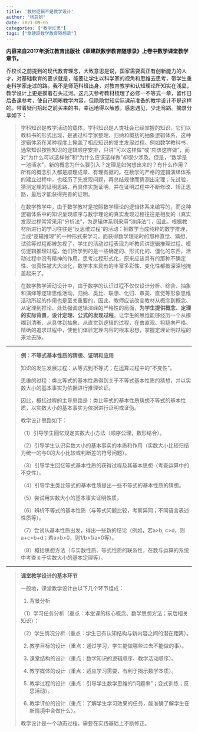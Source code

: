```yaml
---
title: '教材逻辑不是教学设计'
author: "杨启妍"
date: 2021-09-05
categories: ["教学反思"]
tags: ["章建跃数学教育随想录"]
---
```


**内容来自2017年浙江教育出版社《章建跃数学教育随想录》上卷中数学课堂教学章节。**

乔校长之前提到的现代教育理念，大致意思是说，国家需要真正有创新能力的人才，对基础教育的要求就是，能要让学生以科学家的视角和思维去思考，带学生重走科学家走过的路。我不是师范科班出身，对教育教学和认知理论所知实在浅显，教学设计上更是摸着石头过河。这几天参考教材梳理了必修一不等式一章，留作日后备课参考，使自己明晰教学内容，但隐隐觉知实际课前准备的教学设计不是这样的。带着疑问拾起之前买来的书，幸运地得以解惑，感恩遇见，少走弯路。摘录分享如下：

> 学科知识是教学活动的载体。学科知识是人类社会已经掌握的知识，它们以教科书的形式出现，是通过科学家整理、归纳和概括的抽象逻辑体系，这种逻辑体系在某种程度上掩盖了相应知识的发生发展过程。例如数学教科书，通常知识按照知识的逻辑顺序安排，只讲“可以这样做”或“应该这样做”，而对“为什么可以这样做”和“为什么应该这样做”却很少涉及。但是，“数学是一池活水”，新的概念为什么要引入？定理是如何想出来的？有什么作用？所有的概念引入都是顺理成章、有理有据的。在数学的严格的逻辑演绎体系的建立过程中，也经历了先发现问题，再总结规律而猜测出定理；先试验，猜测定理的证明思路，再具体实施证明，并在证明过程中不断修改、矫正思路，最后才能获得完善的证明。

> 在数学教学中，由于数学教材是按照数学理论的逻辑体系来编写的，而这种逻辑体系中的知识呈现顺序与数学理论的真实发现过程往往是相反的（真实发现过程常常采用“分析法”，为逻辑体系则采用“演绎法”），因此，根据教材所进行的学习往往是“反思维过程”的活动：把数学当成纯粹的数学推理，当成“逻辑推理”的一种形式来学习，而获得数学理论时的那种直觉、猜想、试验等过程都被忽视了，学生的活动过程表现为听教师讲逻辑推理过程、模仿逻辑推理过程，他们所学到的是一些确定的、形式化的、僵化的东西，活动过程中没有精神的作用，思考过程形式化，原来应该具有的那种不确定性、似真性被大大淡化，数学本来具有的丰富多彩性、变化性都被深深地掩盖起来了。

> 在数学教学活动设计中，由于数学的认识过程不仅仅设计分析、综合、抽象和演绎等逻辑思维活动，归纳、类比、联想、化归、审美、直觉等形象思维活动所起的作用也是至关重要的，因此，教师应该改变教材从概念到概念、从定理到推论、处处强调逻辑演绎的严格性的局面，**为学生提供概念、定理的实际背景，设计定理、公式的发现过程**，让学生的思维能够经历一个从模糊到清晰、从具体到抽象、从直觉到逻辑的过程，在由直观、粗糙向严格、精确的追求过程中，使他们体验定理内容的根本思想，掌握定理证明过程的来龙去脉。

---

> **例：不等式基本性质的猜想、证明和应用**
>
> 知识的发生发展过程：从等式到不等式；在运算过程中的“不变性”。
>
> 思维的过程：类比等式的基本性质得到关于不等式基本性质的猜想，并以实数大小的基本事实为依据进行推理论证。
>
> 因此，概括过程的主导思路是：类比等式的基本性质猜想不等式的基本性质，以实数大小的基本事实为依据进行证明或证伪。
>
> 教学设计思路如下：
>
> （1）引导学生回忆规定实数大小方法（顺序公理，数形结合）。
>
> （2）引导学生认识实数大小的基本事实的本质和作用（实数大小比较归结为统一的与0的大小比较或判断差的符号问题）。
>
> （3）引导学生回忆等式基本性质的获得过程及其基本思想（考查运算中的不变性）。
>
> （4）引导学生类比等式的基本性质提出一些不等式的基本性质的猜想。
>
> （5）尝试用实数大小的基本事实证明性质。
>
> （6）辨析不等式的基本性质（与等式问题比较，考察异同；不同语言表述性质等）。
>
> （7）尝试从基本性质出发，得出一些新的结论（例如，若a>b, c>d，则a+c>b+d；若a>b>0，则1/b>1/a>0等）。
>
> （8）概括思想方法（与实数性质、等式性质的联系性，在数与运算的系统中考查关于实数大小的基本定理等）。

---

> **课堂教学设计的基本环节**
>
> 一般地，课堂教学设计由以下几个环节组成：
>
> 1. 背景分析
>
> （1）学习任务分析（重点：本堂课的核心概念、数学思想方法；前后相关知识）；
>
> （2）学生情况分析（重点：学生已有认知结构与新内容之间的潜在距离）。
>
> 2. 教学目标的设计（重点：通过学习，学生能做哪些过去不能做的事）。
>
> 3. 课堂结构的设计（重点：数学知识的逻辑顺序、教学活动顺序）。
>
> 4. 教学媒体的设计（重点：适应学习需要，有利于揭示数学本质）。
>
> 5. 教学过程的设计（重点：引导学生数学思维的“问题串”；变式训练；反思活动）。
>
> 6. 教学评价的设计（重点：了解学生学习效果的任务，能准确了解学生在新情境中会做什么）。
>
> 教学设计是一个动态过程，需要在实践基础上不断修正。